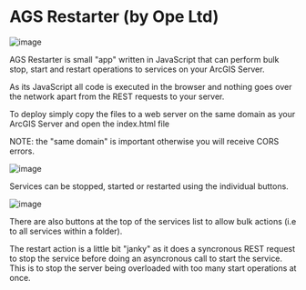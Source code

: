 # AGS Restarter (by Ope Ltd)

![image](https://user-images.githubusercontent.com/26259049/133941746-945f73a3-6777-4195-b703-2008b99a85e6.png)

AGS Restarter is small "app" written in JavaScript that can perform bulk stop, start and restart operations to services on your ArcGIS Server.

As its JavaScript all code is executed in the browser and nothing goes over the network apart from the REST requests to your server.

To deploy simply copy the files to a web server on the same domain as your ArcGIS Server and open the index.html file 

NOTE: the "same domain" is important otherwise you will receive CORS errors.

![image](https://user-images.githubusercontent.com/26259049/133941882-29a607ca-996f-4143-9b2b-9e3b9b817184.png)

Services can be stopped, started or restarted using the individual buttons.

![image](https://user-images.githubusercontent.com/26259049/133941944-19cfc78d-361a-41fb-987f-b95bb826056d.png)

There are also buttons at the top of the services list to allow bulk actions (i.e to all services within a folder).

The restart action is a little bit "janky" as it does a syncronous REST request to stop the service before doing an asyncronous call to start the service. This is to stop the server being overloaded with too many start operations at once.
